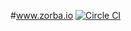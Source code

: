 #www.zorba.io [![Circle CI](https://circleci.com/gh/28msec/www.zorba.io/tree/master.svg?style=svg)](https://circleci.com/gh/28msec/www.zorba.io/tree/master)
